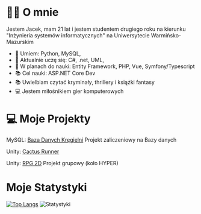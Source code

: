 # 🙋‍♂️ O mnie
Jestem Jacek, mam 21 lat i jestem studentem drugiego roku na kierunku "Inżynieria systemów informatycznych" na Uniwersytecie Warmińsko-Mazurskim

- 🔭 Umiem: Python, MySQL, 
- 🌱 Aktualnie uczę się: C#, .net,  UML, 
- 🌱 W planach do nauki: Entity Framework, PHP, Vue, Symfony/Typescript
- 📚 Cel nauki: ASP.NET Core Dev
- 📚 Uwielbiam czytać kryminały, thrillery i książki fantasy
- 💻 Jestem miłośnikiem gier komputerowych

# 💻 Moje Projekty 
MySQL: [Baza Danych Kręgielni](https://github.com/Vex0on/bazy_g5JS/tree/main/__projekt_kregielnia) Projekt zaliczeniowy na Bazy danych

Unity: [Cactus Runner](https://github.com/Vex0on/Unity/tree/main/Cactus_Runner_2D)

Unity: [RPG 2D](https://github.com/kropiak/hyper_project_1) Projekt grupowy (koło HYPER)

# Moje Statystyki

[![Top Langs](https://github-readme-stats.vercel.app/api/top-langs/?username=Vex0on)](https://github.com/Vex0on/github-readme-stats)
![Statystyki](https://github-readme-stats.vercel.app/api?username=Vex0on)
